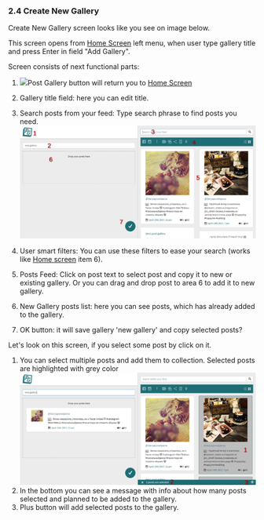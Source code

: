 ### 2.4 Create New Gallery

Create New Gallery screen looks like you see on image below.

This screen opens from [Home Screen](/app-review.md) left menu, when user type gallery title and press Enter in field "Add Gallery".

Screen consists of next functional parts:

1. ![](blob:https://www.gitbook.com/15d975ee-f15f-45db-83ab-5cf246766c41)Post Gallery button will return you to [Home Screen](https://www.gitbook.com/book/daryapovalyaeva/post-gallery-user-manual/edit#)

2. Gallery title field: here you can edit title.

3. Search posts from your feed: Type search phrase to find posts you need.![](/assets/create_new.png)

4. User smart filters: You can use these filters to ease your search \(works like [Home screen](/app-review.md) item 6\).

5. Posts Feed: Click on post text to select post and copy it to new or existing gallery. Or you can drag and drop post to area 6 to add it to new gallery.

6. New Gallery posts list: here you can see posts, which has already added to the gallery.

7. OK button: it will save gallery 'new gallery' and copy selected posts?

Let's look on this screen, if you select some post by click on it.

1. You can select multiple posts and add them to collection. 
   Selected posts are highlighted with grey color![](/assets/create_new_selected.png)
2. In the bottom you can see a message with info about how many posts selected and planned to be added to the gallery.
3. Plus button will add selected posts to the gallery.



